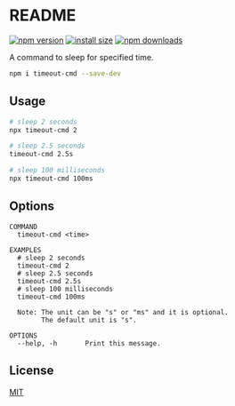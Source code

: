 # README

[![npm version](https://img.shields.io/npm/v/timeout-cmd)](https://www.npmjs.com/package/timeout-cmd)
[![install size](https://packagephobia.now.sh/badge?p=timeout-cmd)](https://packagephobia.now.sh/result?p=timeout-cmd)
[![npm downloads](https://img.shields.io/npm/dm/timeout-cmd.svg)](https://npm-stat.com/charts.html?package=timeout-cmd)

A command to sleep for specified time.

```bash
npm i timeout-cmd --save-dev
```

## Usage

```bash
# sleep 2 seconds
npx timeout-cmd 2

# sleep 2.5 seconds
timeout-cmd 2.5s

# sleep 100 milliseconds
npx timeout-cmd 100ms
```

## Options

```text
COMMAND
  timeout-cmd <time>

EXAMPLES
  # sleep 2 seconds
  timeout-cmd 2
  # sleep 2.5 seconds
  timeout-cmd 2.5s
  # sleep 100 milliseconds
  timeout-cmd 100ms

  Note: The unit can be "s" or "ms" and it is optional.
        The default unit is "s".

OPTIONS
  --help, -h       Print this message.
```

## License

[MIT](./LICENSE)
